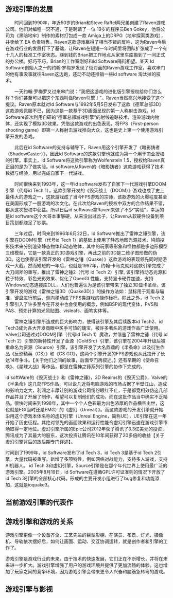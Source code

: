 ## 游戏引擎的发展

&emsp;&emsp;时间回到1990年，年近50岁的Brian和Steve Raffel两兄弟创建了Raven游戏公司。他们对编程一窍不通，于是聘请了一位 19岁的程序员Ben Gokey，他将公司为《黑暗地牢》制作的素材打包成一款 Amiga上的DRPG（地牢探索类游戏），并卖给了 EA 负责销售。Raven这款游戏赢得了相当不错的反响，这为Raven今后在游戏行业的发展打下了基础，让Raven在短短一年时间里将团队扩张成了一个有十几人的标准工作室状态。赚到钱的Brian把工作地点从家里车库搬到了一间正式的办公楼。好巧不巧，Brian的工作室刚好和id Software隔街相望。某天 Id Software创始人之一的约翰·罗梅罗发现了街对面的Raven游戏工作室，喜欢串门的他有事没事就往Raven这边跑，还动不动还推销一些id software 淘汰掉的技术。


&emsp;&emsp;一天约翰·罗梅罗又过来串门说：“我把这游戏的进化版引擎授权给你们怎么样？你们甚至可以把这个东西叫做Raven引擎！”。Raven当然高兴地接受了这个提议。Raven原本就对Id Software与1992年5月5日发布了这款《德军总部3D》这款游戏佩服不已，因为这是一款基于3D画面呈现的第一人称射击游戏，id Software首次利用自研的“德军总部游戏引擎”的射线追踪技术，渲染游戏内物体，还实现了模拟3D效果。凭借这款游戏的出色表现，将FPS（First-person shooting game）即第一人称射击游戏推向大众，这也是史上第一个使用游戏引擎开发的游戏。

&emsp;&emsp;此后在id Software的支持与辅导下，Raven用这个引擎开发了《暗影铸者（ShadowCaster）》，因此id Software的这款引擎也就成为第一个用于商业授权的引擎。事实上，id Software将这款引擎称为Wolfenstein 1.5，授权给Raven真正目的是为了做实验。id software从Raven的《暗影铸者》这款游戏获得了技术数据与经验，用以完成自家下一代游戏。


&emsp;&emsp;时间很快来到1993年，这一年id software发布了自家下一代游戏引擎DOOM引擎（代号id Tech 1），这款引擎开发的《毁灭战士（DOOM）》游戏也成了史上最伟大的游戏之一，这款游戏成了当今FPS游戏的宗师，该款游戏的火爆程度甚至在美国形成了一股游戏的次文化。在此次给Raven的授权中双方的合作结果不错，都从这次授权中获益。所以日后id softwave拿Raven来做了不少“实验”，幸运的是id software这个大哥本事够硬，从来没出过岔子，让Raven从软硬件设备到项目策划都赚足了钞票。


&emsp;&emsp;三年过后，时间来到1996年6月22日，id Software推出了雷神之锤引擎，该引擎在DOOM引擎（代号id Tech 1）的基础上使用了静态地图光源技术、鸠鸽投影技术来分别渲染静态物体和动态物体，其中的玩家等形象和怪物都是多边形模型三维模型，它是一款真正的3D游戏引擎，再此之前的3D是二维子图形做的伪3D。这也使得该引擎开发的《雷神之锤（Quake）》这款游戏的表现领先同时期游戏一大截。然而短短的一年后，也就是1997年，约翰·卡马克就对这款引擎完成了大刀阔斧的重写，推出了雷神之锤2（代号 id Tech 2）引擎, 该引擎持动态光源和粒子特效、彩色光影效果、优化了OpenGL性能，支持显卡硬件加速，支持Windows动态连接库DLL，人们也普遍认为是该引擎带来了独立3D显卡革命。该引擎开发的游戏《雷神之锤3D（Quake3D）》的操作方法如：鼠标用于观看与瞄准，键盘进行前后、侧向移动成了FPS类游戏的操作标杆。除此之外，id Tech 2引擎引入了许多至今在开发中也会使用的概念，例如BSP的现代变体，PVS和PAS、预先计算的光照贴图、visleafs、画笔实体等。


&emsp;&emsp;雷神之锤引擎所造成的巨大影响力，使得该引擎及其后续版本id Tech2、id Tech3成为各大开发商眼中炙手可热的瑰宝，被许多著名的游戏作品广泛使用。Valve公司通过对DOOM引擎（代号id Tech 1）魔改，并借鉴了雷神之锤（代号 id Tech 2）引擎的新特性开发了金源（GoldSrc）引擎，该引擎在2004年升级后被重命名为资源（Source）引擎，该引擎开发了大名鼎鼎的《半条命》以及衍生作品《反恐精英（CS）》和《CS GO》，这两个引擎开发的FPS游戏也从此拉开了长达14年争斗。【关于他们之间的故事，后面专门再叙述。】还有早期的《使命召唤》、《星球大战》等作品，都是在雷神之锤系列引擎的协作下完成的。


id softWare的《毁灭战士》和《雷神之锤》，3D Realms的《毁灭公爵》，Valve的《半条命》这几部FPS作品，可以说几近将电脑游戏的市场占据了半壁江山，造成的影响力之大，利润之丰厚让别的游戏公司纷纷眼红不止，于是都竞相效仿这几部作品并且了开展了制作，希望可以复制他们的成功，而在这批作品当中确实不乏精品。很快时间来到1998年，其中一个个人色彩最为出色浓厚的作品横空出世，这也就是EG(当时还是EMG）的《虚幻（Unreal）》。而这款游戏的开发引擎就开始沿用这个游戏本体名称的虚幻引擎（Unreal Engine，简称UE），UE引擎在这一年开始了历史征程。其绝对领先的画面效果和运行性能令虚幻引擎迅速在游戏引擎市场取得一定地位。虚幻引擎所属的Epic公司2012年获了腾讯了3.3亿美元的投资，腾讯成为了其最大的股东，这次投资让腾讯在10年间获得了20多倍的收益【关于虚幻引擎背后的故后期专门详述】。


时间到了1999年，id Software发布了id Tech 3，id Tech 3是基于id Tech 2引擎，大量代码被重写。新增了多项特性，例如网络对战能力，支持多人游戏，支持AI机器人。 id Tech 3和虚幻引擎，Source引擎是在那个年代世界上使用最广泛的游戏引擎。2005年8月19日，id Software在遵循GPL许可证准则的情况下开放了id Tech 3引擎的全部核心代码。形成的主要开发小组进行了bug修复和功能添加，这就是ioquake3。


## 当前游戏引擎的代表作

## 游戏引擎和游戏的关系

游戏引擎更像一个设备齐全、工艺先进的巨型影棚，在演员、布景、灯光、摄像机、导轨依次摆好后，如何让画面、运动、交互协调运转，就是创作者和引擎的工作了。

游戏引擎是游戏行业的未来。由于技术的快速发展，它们正在不断增长，并将在未来进一步扩大。游戏引擎增强了用户的游戏环境并提供了更加流畅的体验。这也增加了玩家之间的竞争环境，因为游戏引擎会带来更令人兴奋和脑筋急转弯的游戏。

## 游戏引擎与影视
